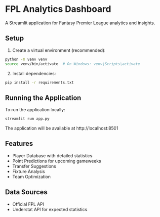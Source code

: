 # FPL Analytics Dashboard

A Streamlit application for Fantasy Premier League analytics and insights.

## Setup

1. Create a virtual environment (recommended):
```bash
python -m venv venv
source venv/bin/activate  # On Windows: venv\Scripts\activate
```

2. Install dependencies:
```bash
pip install -r requirements.txt
```

## Running the Application

To run the application locally:

```bash
streamlit run app.py
```

The application will be available at http://localhost:8501

## Features

- Player Database with detailed statistics
- Point Predictions for upcoming gameweeks
- Transfer Suggestions
- Fixture Analysis
- Team Optimization

## Data Sources

- Official FPL API
- Understat API for expected statistics 